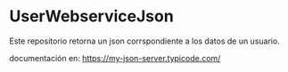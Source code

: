 # UserWebserviceJson
Este repositorio retorna un json corrspondiente a los datos de un usuario.

documentación en: https://my-json-server.typicode.com/
